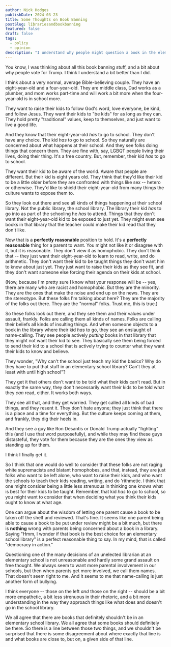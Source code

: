 ```yaml
---
author: Nick Hodges
publishDate: 2024-03-23
title: Some Thoughts on Book Banning
postSlug: librariesandbookbanning
featured: false
draft: false
tags:
  - policy
  - opinion
description: "I understand why people might question a book in the elementary school library."
---
```


You know, I was thinking about all this book banning stuff, and a bit about why people vote for Trump. I think I understand a bit better than I did.

I think about a very normal, average Bible-believing couple. They have an eight-year-old and a four-year-old. They are middle class, Dad works as a plumber, and mom works part-time and will work a bit more when the four-year-old is in school more.

They want to raise their kids to follow God's word, love everyone, be kind, and follow Jesus. They want their kids to "be kids" for as long as they can. They hold pretty "traditional" values, keep to themselves, and just want to live a good life.

And they know that their eight-year-old _has_ to go to school. They don't have any choice. The kid _has_ to go to school. So they naturally are concerned about what happens at their school. And they see folks doing things that concern them. They are fine with, say, LGBQT people living their lives, doing their thing. It's a free country. But, remember, their kid _has_ to go to school.

They want their kid to be aware of the world. Aware that people are different. But their kid is eight years old. They think that they'd like their kid to be a little older before they are confronted with things like sex -- hetero or otherwise. They'd like to shield their eight-year-old from many things the culture wants to expose them to.

So they look out there and see all kinds of things happening at their school library. Not the public library, the school library. The library their kid _has_ to go into as part of the schooling he _has_ to attend. Things that they don't want their eight-year-old kid to be exposed to just yet. They might even see books in that library that the teacher could make their kid read that they don't like.

Now that is a **perfectly reasonable** position to hold. It's a **perfectly reasonable** thing for a parent to want. You might not like it or disagree with it, but it is reasonable. They don't view it as homophobic. They don't think that -- they just want their eight-year-old to learn to read, write, and do arithmetic. They don't want their kid to be taught things they don't want him to know about just yet. They just want to raise their kids as they see fit, and they don't want someone else forcing their agenda on their kids at school.

(Now, because I'm pretty sure I know what your response will be -- yes, there are many who are racist and homophobic. But they are the minority. They are the ones that make the noise and end up on the news. They are the stereotype. But these folks I'm talking about here? They are the majority of the folks out there. They are the "normal" folks. Trust me, this is true.)

So these folks look out there, and they see them and their values under assault, frankly. Folks are calling them all kinds of names. Folks are calling their beliefs all kinds of insulting things. And when someone objects to a book in the library where their kid _has_ to go, they see an onslaught of name-calling. They see people actively _putting_ books in that library that they might not want their kid to see. They basically see them being forced to send their kid to a school that is actively trying to counter what they want their kids to know and believe.

They wonder, "Why can't the school just teach my kid the basics? Why do they have to put that stuff in an elementary school library? Can't they at least with until high school"?

They get it that others don't want to be told what their kids can't read. But in exactly the same way, they don't necessarily want their kids to be told what they _can_ read, either. It works both ways.

They see all that, and they get worried. They get called all kinds of bad things, and they resent it. They don't hate anyone; they just think that there is a place and a time for everything. But the culture keeps coming at them, and frankly, they dig their heels in.

And they see a guy like Ron Desantis or Donald Trump actually "fighting" this (and I use that word purposefully), and while they may find these guys distasteful, they vote for them because they are the ones they view as standing up for them.

I think I finally get it.

So I think that one would do well to consider that these folks are not raging white supremacists and blatant homophobes, and that, instead, they are just folks who want to be left alone, who want to raise their kids, and who want the schools to teach their kids reading, writing, and do 'rithmetic. I think that one might consider being a little less strenuous in thinking one knows what is best for their kids to be taught. Remember, that kid _has_ to go to school, so you might want to consider that when deciding what you think their kids ought to know at what age.

One can argue about the wisdom of letting one parent cause a book to be taken off the shelf and reviewed. That's fine. It seems like one parent being able to cause a book to be put under review might be a bit much, but there is **nothing** wrong with parents being concerned about a book in a library. Saying "Hmm, I wonder if that book is the best choice for an elementary school library" is a perfect reasonable thing to say. In my mind, that is called "democracy in action."

Questioning one of the many decisions of an unelected librarian at an elementary school is not unreasonable and hardly some grand assault on free thought. We always seem to want more parental involvement in our schools, but then when parents get more involved, we call them names. That doesn't seem right to me. And it seems to me that name-calling is just another form of bullying.

I think everyone -- those on the left _and_ those on the right -- should be a bit more empathetic, a bit less strenuous in their rhetoric, and a bit more understanding in the way they approach things like what does and doesn't go in the school library.

We all agree that there are books that definitely shouldn't be in an elementary school library. We all agree that some books should definitely be there. So there is a line between those two things, and we shouldn't be surprised that there is some disagreement about where exactly that line is and what books are close to, but on, a given side of that line.
